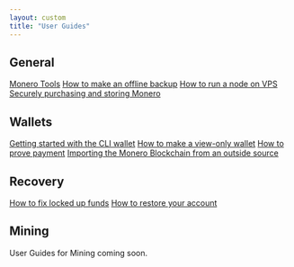 ```yaml
---
layout: custom
title: "User Guides"
---
```

<div class="guides">
<section class="container">
    <div class="row">
        <div class="left half no-pad-sm col-lg-6 col-md-6 col-sm-12 col-xs-12">
            <div class="info-block">
                <div class="row center-xs">
                    <div class="col">
                        <h2>General</h2>
                    </div>
                </div>
<div class="row start-xs" markdown="1">

[Monero Tools](monero_tools.html)
[How to make an offline backup](Offline_Backup.html)
[How to run a node on VPS](vps_run_node.html)
[Securely purchasing and storing Monero](securely_purchase.html)

</div>
            </div>
        </div>
        <div class="right half col-lg-6 col-md-6 col-sm-12 col-xs-12">
            <div class="info-block">
                <div class="row center-xs">
                    <div class="col">
                        <h2>Wallets</h2>
                    </div>
                </div>
<div class="row start-xs" markdown="1">

[Getting started with the CLI wallet](monero-wallet-cli.html)
[How to make a view-only wallet](view_only.html)
[How to prove payment](prove-payment.html)
[Importing the Monero Blockchain from an outside source](Importing_Blockchain.html)

</div>
            </div>
        </div>
    </div>
</section>

<section class="container">
    <div class="row">
        <div class="left half no-pad-sm col-lg-6 col-md-6 col-sm-12 col-xs-12">
            <div class="info-block">
                <div class="row center-xs">
                    <div class="col">
                        <h2>Recovery</h2>
                    </div>
                </div>
<div class="row start-xs" markdown="1">

[How to fix locked up funds](howto_fix_stuck_funds.html)
[How to restore your account](restore_account.html)

</div>
            </div>
        </div>
        <div class="right half col-lg-6 col-md-6 col-sm-12 col-xs-12">
            <div class="info-block">
                <div class="row center-xs">
                    <div class="col">
                        <h2>Mining</h2>
                    </div>
                </div>
<div class="row start-xs text-center" markdown="1">

User Guides for Mining coming soon.

</div>
            </div>
        </div>
    </div>
</section>
</div>
